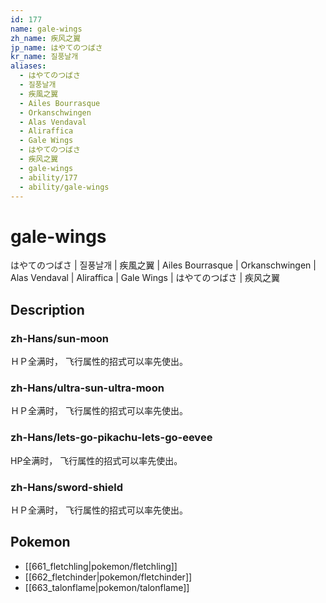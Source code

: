 ```yaml
---
id: 177
name: gale-wings
zh_name: 疾风之翼
jp_name: はやてのつばさ
kr_name: 질풍날개
aliases:
  - はやてのつばさ
  - 질풍날개
  - 疾風之翼
  - Ailes Bourrasque
  - Orkanschwingen
  - Alas Vendaval
  - Aliraffica
  - Gale Wings
  - はやてのつばさ
  - 疾风之翼
  - gale-wings
  - ability/177
  - ability/gale-wings
---
```

# gale-wings

はやてのつばさ | 질풍날개 | 疾風之翼 | Ailes Bourrasque | Orkanschwingen | Alas Vendaval | Aliraffica | Gale Wings | はやてのつばさ | 疾风之翼

## Description

### zh-Hans/sun-moon

ＨＰ全满时，
飞行属性的招式可以率先使出。

### zh-Hans/ultra-sun-ultra-moon

ＨＰ全满时，
飞行属性的招式可以率先使出。

### zh-Hans/lets-go-pikachu-lets-go-eevee

HP全满时，
飞行属性的招式可以率先使出。

### zh-Hans/sword-shield

ＨＰ全满时，
飞行属性的招式可以率先使出。

## Pokemon

- [[661_fletchling|pokemon/fletchling]]
- [[662_fletchinder|pokemon/fletchinder]]
- [[663_talonflame|pokemon/talonflame]]

